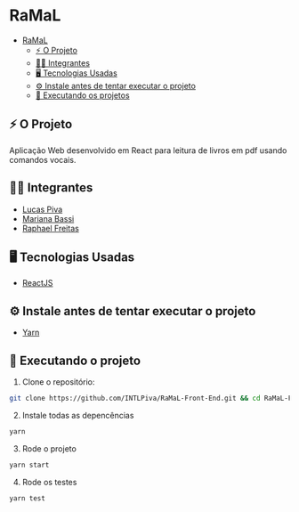 # RaMaL

- [RaMaL](#ramaL)
  - [⚡️ O Projeto](#️-o-projeto)
  - [🧑‍💻 Integrantes](#-integrantes)
  - [🖥️ Tecnologias Usadas](#️-tecnologias-usadas)
  - [⚙️ Instale antes de tentar executar o projeto](#️-instale-antes-de-tentar-executar-o-projeto)
  - [🚀️ Executando os projetos](#️-executando-os-projetos)

## ⚡️ O Projeto

Aplicação Web desenvolvido em React para leitura de livros em pdf usando comandos vocais.

## 🧑‍💻 Integrantes

- [Lucas Piva](https://github.com/INTLPiva)
- [Mariana Bassi](https://github.com/MaMBassi)
- [Raphael Freitas](https://github.com/RaphaelRFreitas)

## 🖥️ Tecnologias Usadas

- [ReactJS](https://reactjs.org/)

## ⚙️ Instale antes de tentar executar o projeto

- [Yarn](https://yarnpkg.com/)

## 🚀️ Executando o projeto

1. Clone o repositório:

```bash
git clone https://github.com/INTLPiva/RaMaL-Front-End.git && cd RaMaL-Front-End
```

2. Instale todas as depencências

```bash
yarn
```

3. Rode o projeto

```bash
yarn start
```

4. Rode os testes

```bash
yarn test
```
